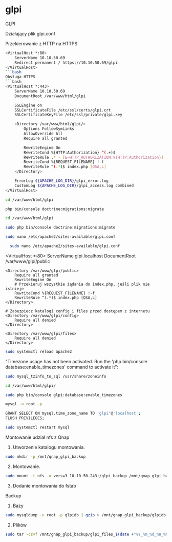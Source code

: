 # glpi
GLPI

Działający plik glpi.conf

Przekierowanie z HTTP na HTTPS
```bash
<VirtualHost *:80>
    ServerName 10.10.50.69
    Redirect permanent / https://10.10.50.69/glpi
</VirtualHost>
```bash
Obsługa HTTPS
```bash
<VirtualHost *:443>
    ServerName 10.10.50.69
    DocumentRoot /var/www/html/glpi

    SSLEngine on
    SSLCertificateFile /etc/ssl/certs/glpi.crt
    SSLCertificateKeyFile /etc/ssl/private/glpi.key

    <Directory /var/www/html/glpi/>
        Options FollowSymLinks
        AllowOverride All
        Require all granted

        RewriteEngine On
        RewriteCond %{HTTP:Authorization} ^(.+)$
        RewriteRule .* - [E=HTTP_AUTHORIZATION:%{HTTP:Authorization}]
        RewriteCond %{REQUEST_FILENAME} !-f
        RewriteRule ^(.*)$ index.php [QSA,L]
    </Directory>

    ErrorLog ${APACHE_LOG_DIR}/glpi_error.log
    CustomLog ${APACHE_LOG_DIR}/glpi_access.log combined
</VirtualHost>
```


```bash
cd /var/www/html/glpi
```
```bash
php bin/console doctrine:migrations:migrate
```
```bash
cd /var/www/html/glpi
```
```bash
sudo php bin/console doctrine:migrations:migrate
```
```bash
sudo nano /etc/apache2/sites-available/glpi.conf
```
```bash
  sudo nano /etc/apache2/sites-available/glpi.conf
```

  <VirtualHost *:80>
    ServerName glpi.localhost
    DocumentRoot /var/www/glpi/public

    <Directory /var/www/glpi/public>
        Require all granted
        RewriteEngine On
        # Przekieruj wszystkie żądania do index.php, jeśli plik nie istnieje
        RewriteCond %{REQUEST_FILENAME} !-f
        RewriteRule ^(.*)$ index.php [QSA,L]
    </Directory>

    # Zabezpiecz katalogi config i files przed dostępem z internetu
    <Directory /var/www/glpi/config>
        Require all denied
    </Directory>

    <Directory /var/www/glpi/files>
        Require all denied
    </Directory>
</VirtualHost>

```bash
sudo systemctl reload apache2
```

"Timezone usage has not been activated. Run the 'php bin/console database:enable_timezones' command to activate it":

```bash
sudo mysql_tzinfo_to_sql /usr/share/zoneinfo
```
```bash
cd /var/www/html/glpi/
```
```bash
sudo php bin/console glpi:database:enable_timezones
```
```bash
mysql -u root -p
```
```bash
GRANT SELECT ON mysql.time_zone_name TO 'glpi'@'localhost';
FLUSH PRIVILEGES;
```
```bash
sudo systemctl restart mysql
```
Montowanie udział nfs z Qnap
1. Utworzenie katalogu montowania.
```bash
sudo mkdir -p /mnt/qnap_glpi_backup
```
2. Montowanie.
```bash
sudo mount -t nfs -o vers=3 10.10.50.243:/glpi_backup /mnt/qnap_glpi_backup
```
3. Dodanie montowania do fstab


Backup
1. Bazy
```bash
sudo mysqldump -u root -p glpidb | gzip > /mnt/gnap_glpi_backup/glpidb_$(date +"%Y_%m_%d_%H_%M").sql.gz
```
2. Plików
```bash
sudo tar -czvf /mnt/gnap_glpi_backup/glpi_files_$(date +"%Y_%m_%d_%H_%M").tar.gz /var/www/html/glpi
```

